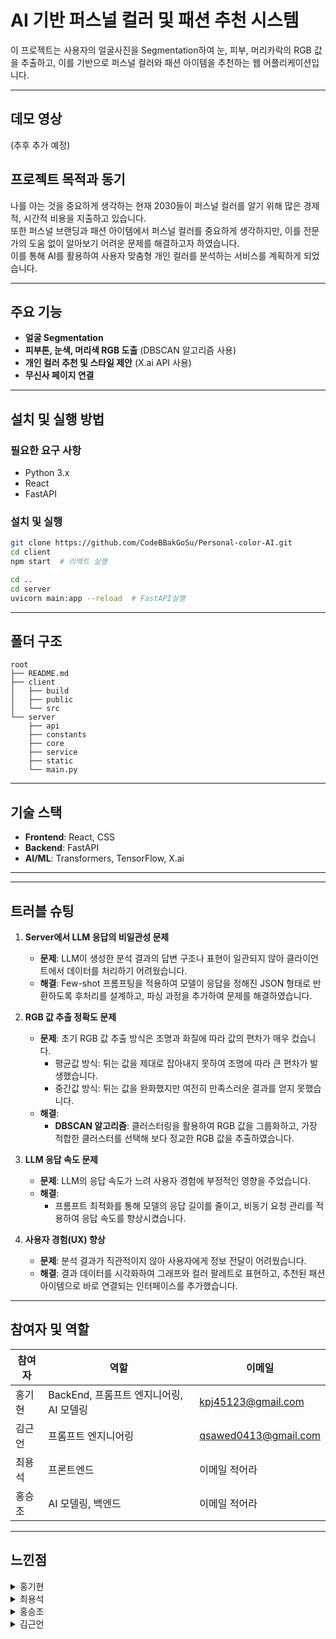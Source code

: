 # AI 기반 퍼스널 컬러 및 패션 추천 시스템


이 프로젝트는 사용자의 얼굴사진을 Segmentation하여 눈, 피부, 머리카락의 RGB 값을 추출하고, 이를 기반으로 퍼스널 컬러와 패션 아이템을 추천하는 웹 어플리케이션입니다.

---

## 데모 영상
(추후 추가 예정)


## 프로젝트 목적과 동기
나를 아는 것을 중요하게 생각하는 현재 2030들이 퍼스널 컬러를 알기 위해 많은 경제적, 시간적 비용을 지출하고 있습니다.  
또한 퍼스널 브랜딩과 패션 아이템에서 퍼스널 컬러를 중요하게 생각하지만, 이를 전문가의 도움 없이 알아보기 어려운 문제를 해결하고자 하였습니다.  
이를 통해 AI를 활용하여 사용자 맞춤형 개인 컬러를 분석하는 서비스를 계획하게 되었습니다.

---

## 주요 기능
- **얼굴 Segmentation**
- **피부톤, 눈색, 머리색 RGB 도출** (DBSCAN 알고리즘 사용)
- **개인 컬러 추천 및 스타일 제안** (X.ai API 사용)
- **무신사 페이지 연결**

---

## 설치 및 실행 방법

### 필요한 요구 사항
- Python 3.x
- React
- FastAPI

### 설치 및 실행
```bash
git clone https://github.com/CodeBBakGoSu/Personal-color-AI.git
cd client
npm start  # 리액트 실행

cd ..
cd server
uvicorn main:app --reload  # FastAPI실행
```
---

## 폴더 구조
```plaintext
root
├── README.md
├── client
│   ├── build
│   ├── public
│   └── src
└── server
    ├── api
    ├── constants
    ├── core
    ├── service
    ├── static
    └── main.py
```
---

## 기술 스택
- **Frontend**: React, CSS
- **Backend**: FastAPI
- **AI/ML**: Transformers, TensorFlow, X.ai

---

---

## 트러블 슈팅

1. **Server에서 LLM 응답의 비일관성 문제**  
   - **문제**: LLM이 생성한 분석 결과의 답변 구조나 표현이 일관되지 않아 클라이언트에서 데이터를 처리하기 어려웠습니다.  
   - **해결**: Few-shot 프롬프팅을 적용하여 모델이 응답을 정해진 JSON 형태로 반환하도록 후처리를 설계하고, 파싱 과정을 추가하여 문제를 해결하였습니다.

2. **RGB 값 추출 정확도 문제**  
   - **문제**: 초기 RGB 값 추출 방식은 조명과 화질에 따라 값의 편차가 매우 컸습니다.  
     - 평균값 방식: 튀는 값을 제대로 잡아내지 못하여 조명에 따라 큰 편차가 발생했습니다.  
     - 중간값 방식: 튀는 값을 완화했지만 여전히 만족스러운 결과를 얻지 못했습니다.  
   - **해결**:  
     - **DBSCAN 알고리즘**: 클러스터링을 활용하여 RGB 값을 그룹화하고, 가장 적합한 클러스터를 선택해 보다 정교한 RGB 값을 추출하였습니다.

3. **LLM 응답 속도 문제**  
   - **문제**: LLM의 응답 속도가 느려 사용자 경험에 부정적인 영향을 주었습니다.  
   - **해결**:  
     - 프롬프트 최적화를 통해 모델의 응답 길이를 줄이고, 비동기 요청 관리를 적용하여 응답 속도를 향상시켰습니다.

4. **사용자 경험(UX) 향상**  
   - **문제**: 분석 결과가 직관적이지 않아 사용자에게 정보 전달이 어려웠습니다.  
   - **해결**: 결과 데이터를 시각화하여 그래프와 컬러 팔레트로 표현하고, 추천된 패션 아이템으로 바로 연결되는 인터페이스를 추가했습니다.

---

## 참여자 및 역할

| 참여자   | 역할                                       | 이메일               |
|----------|--------------------------------------------|----------------------|
| 홍기현   | BackEnd, 프롬프트 엔지니어링, AI 모델링    | kpj45123@gmail.com   |
| 김근언   | 프롬프트 엔지니어링                        | qsawed0413@gmail.com |
| 최용석   | 프론트엔드                                 | 이메일 적어라        |
|  홍승조   | AI 모델링, 백엔드                          | 이메일 적어라        |

---

## 느낀점

<details>
<summary>홍기현</summary>
두 가지 AI 모델의 데이터셋 준비부터 Fine-tuning까지 전 과정을 실습해보고 싶었지만, 물리적 자원 부족과 환경적 한계로 인해 모든 과정을 완벽히 수행하지 못한 점이 아쉬웠습니다.  
AI 기술을 서비스화하기 위해서는 웹 개발 지식이 필수적이라는 점을 깨달았습니다.  
특히, AI가 생성한 데이터를 클라이언트가 쉽게 활용할 수 있도록 후처리하고 구조화하는 작업의 중요성을 깊이 이해하게 되었습니다.  

이번 경험을 바탕으로, AI를 웹뿐만 아니라 IoT, 스마트 홈 등 다양한 도메인에 효과적으로 융합할 방법을 고민하며, 실질적인 가치를 제공하는 서비스를 개발하고자 합니다.
</details>

<details>
<summary>최용석</summary>
AI 모델이 생성한 원시 데이터를 그대로 사용하기에는 불필요한 부분이 많고 유연성이 부족하여 후처리를 통해 문제를 해결했습니다.  

특히, 제품 추천을 웹페이지에서 진행할 때 크롤링 대신 URL 추출 방식을 사용함으로써 효율성과 속도를 높일 수 있었고, 이는 사용자 경험 향상으로 이어졌습니다.  

이번 프로젝트에서는 완벽한 웹페이지 구축보다는 AI를 중심으로 진행하였으며, AI와 웹페이지를 유연하게 연결하는 부분에서 다소 부족함을 느꼈습니다.  
이번 프로젝트를 바탕으로 향후 AI를 활용한 웹페이지 서비스를 개발할 수 있는 역량을 키울 수 있었습니다.
</details>

<details>
<summary>홍승조</summary>
이번 프로젝트를 통해 AI 기술과 웹 개발을 융합하는 과정에서 많은 것을 배웠습니다.  
백엔드 개발과 컴퓨터 비전 기술을 실제 서비스에 적용하는 좋은 경험을 하였습니다.  

시맨틱 세그멘테이션을 활용하여 얼굴 이미지에서 눈, 머리, 피부 색을 추출하고 클러스터링하여 각각 대표 RGB 값을 얻는 과정으로 여러 시도를 해보았고 이를 통해 이미지 처리와 머신러닝 알고리즘에 대한 이해도를 높일 수 있었습니다.  

이번 경험을 통해 AI 기술과 웹 서비스의 결합이 상당히 중요하다는 것을 체감할 수 있었습니다.  
앞으로는 더 나아가 실시간 처리 기능을 개선하고 컴퓨터 비전 기술의 성능을 더욱 향상시킬 수 있는 방법을 연구하고 싶습니다.
</details>

<details>
<summary>김근언</summary>
얼굴을 피부, 눈, 머리카락으로 세그멘테이션을 한 뒤 퍼스널 컬러를 판별하는 모델까지 만드는 것을 목표로 하고 진행하였습니다.  

이미지 처리를 처음하여 미숙한 부분이 많아 얼굴을 원하는 부분만 분리하는 모델을 찾는 것부터 쉽지 않았습니다.  

또한, 퍼스널 컬러를 사진 속의 변수와 관계없이 추출할 수 있는 모델을 설계하여 진행하고 싶었지만, 이마저도 여러 가지 한계에 부딪혀 프롬프트 엔지니어링으로 커버할 수밖에 없었습니다.  

이처럼 기획과 그에 맞는 데이터와 같은 준비물이 더더욱 중요하게 느껴졌습니다.
</details>


